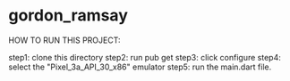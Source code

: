 # gordon_ramsay

HOW TO RUN THIS PROJECT:

step1: clone this directory
step2: run pub get
step3: click configure
step4: select the "Pixel_3a_API_30_x86" emulator
step5: run the main.dart file.
